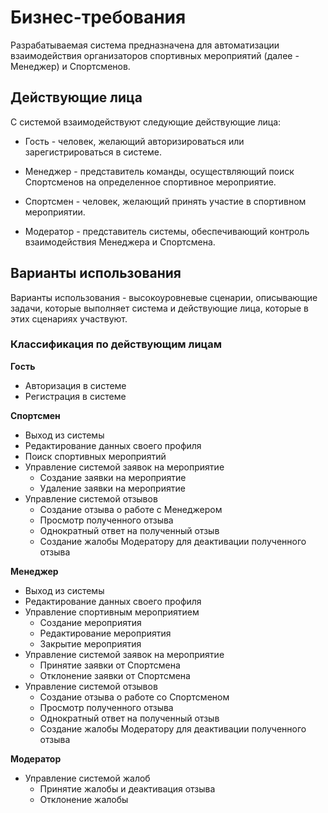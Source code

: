 # Бизнес-требования

Разрабатываемая система предназначена для автоматизации взаимодействия организаторов спортивных мероприятий (далее - Менеджер) и Спортсменов.

## Действующие лица

С системой взаимодействуют следующие действующие лица:

- Гость - человек, желающий авторизироваться или зарегистрироваться в системе.

- Менеджер - представитель команды, осуществляющий поиск Спортсменов на определенное спортивное мероприятие.

- Спортсмен - человек, желающий принять участие в спортивном мероприятии.

- Модератор - представитель системы, обеспечивающий контроль взаимодействия Менеджера и Спортсмена.

## Варианты использования

Варианты использования - высокоуровневые сценарии, описывающие задачи, которые выполняет система и действующие лица, которые в этих сценариях участвуют.

### Классификация по действующим лицам

**Гость**
- Авторизация в системе
- Регистрация в системе

**Спортсмен**
- Выход из системы
- Редактирование данных своего профиля
- Поиск спортивных мероприятий
- Управление системой заявок на мероприятие
	- Создание заявки на мероприятие
	- Удаление заявки на мероприятие
- Управление системой отзывов
	- Создание отзыва о работе с Менеджером
	- Просмотр полученного отзыва
	- Однократный ответ на полученный отзыв
	- Создание жалобы Модератору для деактивации полученного отзыва


**Менеджер**
- Выход из системы
- Редактирование данных своего профиля
- Управление спортивным мероприятием
	- Создание мероприятия
	- Редактирование мероприятия
	- Закрытие мероприятия
- Управление системой заявок на мероприятие
	- Принятие заявки от Спортсмена
	- Отклонение заявки от Спортсмена
- Управление системой отзывов
	- Создание отзыва о работе со Спортсменом
	- Просмотр полученного отзыва
	- Однократный ответ на полученный отзыв
	- Создание жалобы Модератору для деактивации полученного отзыва

**Модератор**
- Управление системой жалоб
	- Принятие жалобы и деактивация отзыва
	- Отклонение жалобы
